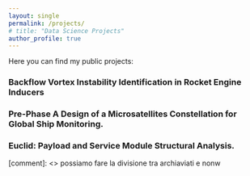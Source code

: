 ```yaml
---
layout: single
permalink: /projects/
# title: "Data Science Projects"
author_profile: true
---
```


Here you can find my public projects:

### Backflow Vortex Instability Identification in Rocket Engine Inducers

### Pre-Phase A Design of a Microsatellites Constellation for Global Ship Monitoring.

### Euclid: Payload and Service Module Structural Analysis.

[comment]: <> possiamo fare la divisione tra archiaviati e nonw